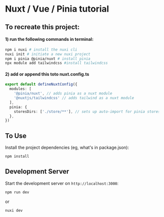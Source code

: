 # Nuxt / Vue / Pinia tutorial

## To recreate this project:

#### 1) run the following commands in terminal:

```bash
npm i nuxi # install the nuxi cli
nuxi init # initiate a new nuxi project
npm i pinia @pinia/nuxt # install pinia
npx module add tailwindcss #install tailwindcss
````
#### 2) add or append this toto nuxt.config.ts
    
```typescript
export default defineNuxtConfig({
  modules: [
    '@pinia/nuxt', // adds pinia as a nuxt module
    '@nuxtjs/tailwindcss' // adds tailwind as a nuxt module
  ],
  pinia: {
    storesDirs: ['./store/**'], // sets up auto-import for pinia stores
  },
})
```


## To Use
Install the project dependencies (eg, what's in package.json):

```bash
npm install
```

## Development Server

Start the development server on `http://localhost:3000`:

```bash
npm run dev
```
or

```bash
nuxi dev
```
